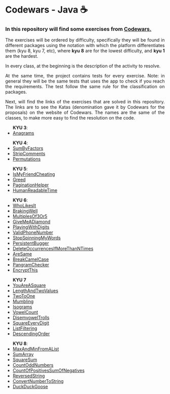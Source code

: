 # Codewars - Java ☕

<h3>In this repository will find some exercises from <a href="https://www.codewars.com/">Codewars.</a></h3>
<p align="justify">The exercises will be ordered by difficulty, specifically they will be found in different packages using the notation with which the platform differentiates them (kyu 8, kyu 7, etc), where <b>kyu 8</b> are for the lowest difficulty, and <b>kyu 1</b> are the hardest.</p>
<p align="justify">In every class, at the beginning is the description of the activity to resolve.</p>

<p align="justify">At the same time, the project contains tests for every exercise. Note: in general they will be the same tests that uses the app to check if you reach the requirements. The test follow the same rule for the classification on packages.</p>

<p align="justify">Next, will find the links of the exercises that are solved in this repository. The links are to see the Katas (denomination gave it by Codewars for the proposals) on the website of Codewars. The names are the same of the classes, to make more easy to find the resolution on the code.</p>
<ul>
    <b>KYU 3</b>:
    <li><a href="https://www.codewars.com/kata/53e57dada0cb0400ba000688/train/java">Anagrams</a></li>
</ul>
<ul>
    <b>KYU 4</b>:
    <li><a href="https://www.codewars.com/kata/54d496788776e49e6b00052f/train/java">SumByFactors</a></li>
    <li><a href="https://www.codewars.com/kata/51c8e37cee245da6b40000bd/train/java">StripComments</a></li>
    <li><a href="https://www.codewars.com/kata/5254ca2719453dcc0b00027d/train/java">Permutations</a></li>
</ul>
<ul>
    <b>KYU 5</b>:
    <li><a href="https://www.codewars.com/kata/5547cc7dcad755e480000004/train/java">IsMyFriendCheating</a></li>
    <li><a href="https://www.codewars.com/kata/5270d0d18625160ada0000e4/train/java">Greed</a></li>
    <li><a href="https://www.codewars.com/kata/515bb423de843ea99400000a/train/java">PaginationHelper</a></li>
    <li><a href="https://www.codewars.com/kata/52685f7382004e774f0001f7/train/java">HumanReadableTime</a></li>
</ul>
<ul>
    <b>KYU 6</b>:
    <li><a href="https://www.codewars.com/kata/5266876b8f4bf2da9b000362/train/java">WhoLikesIt</a></li>
    <li><a href="https://www.codewars.com/kata/565c0fa6e3a7d39dee000125/train/java">BrakingWell</a></li>
    <li><a href="https://www.codewars.com/kata/514b92a657cdc65150000006/train/java">MultiplesOf3Or5</a></li>
    <li><a href="https://www.codewars.com/kata/5503013e34137eeeaa001648/train/java">GiveMeADiamond</a></li>
    <li><a href="https://www.codewars.com/kata/5552101f47fc5178b1000050/train/java">PlayingWithDigits</a></li>
    <li><a href="https://www.codewars.com/kata/525f47c79f2f25a4db000025/train/java">ValidPhoneNumber</a></li>
    <li><a href="https://www.codewars.com/kata/5264d2b162488dc400000001/train/java">StopSpinningMyWords</a></li>
    <li><a href="https://www.codewars.com/kata/54ba84be607a92aa900000f1/train/java">PersistentBugger</a></li>
    <li><a href="https://www.codewars.com/kata/54ba84be607a92aa900000f1/train/java">DeleteOccurrencesIfMoreThanNTimes</a></li>
    <li><a href="https://www.codewars.com/kata/550498447451fbbd7600041c/train/java">AreSame</a></li>
    <li><a href="https://www.codewars.com/kata/5208f99aee097e6552000148/train/java">BreakCamelCase</a></li>
    <li><a href="https://www.codewars.com/kata/545cedaa9943f7fe7b000048/train/java">PangramChecker</a></li>
    <li><a href="https://www.codewars.com/kata/5848565e273af816fb000449/train/java">EncryptThis</a></li>
</ul>
<ul>
    <b>KYU 7</b>
    <li><a href="https://www.codewars.com/kata/54c27a33fb7da0db0100040e/train/java">YouAreASquare</a></li>
    <li><a href="https://www.codewars.com/kata/62a611067274990047f431a8/train/java">LengthAndTwoValues</a></li>
    <li><a href="https://www.codewars.com/kata/5656b6906de340bd1b0000ac/train/java">TwoToOne</a></li>
    <li><a href="https://www.codewars.com/kata/5667e8f4e3f572a8f2000039/train/java">Mumbling</a></li>
    <li><a href="https://www.codewars.com/kata/54ba84be607a92aa900000f1/train/java">Isograms</a></li>
    <li><a href="https://www.codewars.com/kata/54ff3102c1bad923760001f3/train/java">VowelCount</a></li>
    <li><a href="https://www.codewars.com/kata/52fba66badcd10859f00097e/train/java">DisemvowelTrolls</a></li>
    <li><a href="https://www.codewars.com/kata/546e2562b03326a88e000020/train/java">SquareEveryDigit</a></li>
    <li><a href="https://www.codewars.com/kata/53dbd5315a3c69eed20002dd/train/java">ListFiltering</a></li>
    <li><a href="https://www.codewars.com/kata/5467e4d82edf8bbf40000155/train/java">DescendingOrder</a></li>
</ul>
<ul>
    <b>KYU 8</b>:
    <li><a href="https://www.codewars.com/kata/577a98a6ae28071780000989/train/java">MaxAndMinFromAList</a></li>
    <li><a href="https://www.codewars.com/kata/53dc54212259ed3d4f00071c/train/java">SumArray</a></li>
    <li><a href="https://www.codewars.com/kata/515e271a311df0350d00000f/train/java">SquareSum</a></li>
    <li><a href="https://www.codewars.com/kata/59342039eb450e39970000a6/train/java">CountOddNumbers</a></li>
    <li><a href="https://www.codewars.com/kata/576bb71bbbcf0951d5000044/train/java">CountOfPositivesSumOfNegatives</a></li>
    <li><a href="https://www.codewars.com/kata/5168bb5dfe9a00b126000018/train/java">ReversedString</a></li>
    <li><a href="https://www.codewars.com/kata/5265326f5fda8eb1160004c8/train/java">ConvertNumberToString</a></li>
    <li><a href="https://www.codewars.com/kata/582e0e592029ea10530009ce/train/java">DuckDuckGoose</a></li>
</ul>


